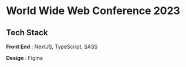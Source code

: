 # World Wide Web Conference 2023

## Tech Stack

**Front End** : NextJS, TypeScript, SASS 

**Design** : Figma


